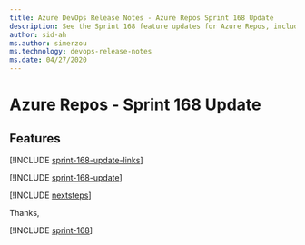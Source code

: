 ```yaml
---
title: Azure DevOps Release Notes - Azure Repos Sprint 168 Update
description: See the Sprint 168 feature updates for Azure Repos, including next steps.
author: sid-ah
ms.author: simerzou
ms.technology: devops-release-notes
ms.date: 04/27/2020
---
```


# Azure Repos - Sprint 168 Update

## Features

[!INCLUDE [sprint-168-update-links](../includes/repos/sprint-168-update-links.md)]

[!INCLUDE [sprint-168-update](../includes/repos/sprint-168-update.md)]

[!INCLUDE [nextsteps](../includes/nextsteps.md)]

Thanks,

[!INCLUDE [sprint-168](../includes/signer/sprint-168.md)]
